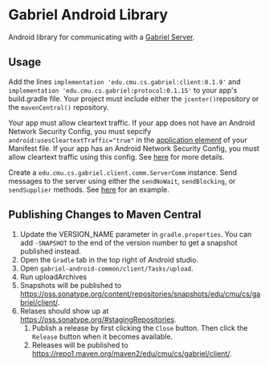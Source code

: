 # Gabriel Android Library

Android library for communicating with a [Gabriel Server](https://github.com/cmusatyalab/gabriel-server-common).

## Usage

Add the lines `implementation 'edu.cmu.cs.gabriel:client:0.1.9'` and `implementation 'edu.cmu.cs.gabriel:protocol:0.1.15'` to your app's build.gradle file.
Your project must include either the `jcenter()`repository  or the `mavenCentral()` repository. 

Your app must allow cleartext traffic. If your app does not have an Android Network Security 
Config, you must sepcify `android:usesCleartextTraffic="true"` in the [application element](https://developer.android.com/guide/topics/manifest/application-element) of your Manifest file. 
If your app has an Android Network Security Config, you must allow cleartext traffic using this
config. See [here](https://developer.android.com/guide/topics/manifest/application-element#usesCleartextTraffic) for more details.

Create a `edu.cmu.cs.gabriel.client.comm.ServerComm` instance.
Send messages to the server using either the `sendNoWait`, `sendBlocking`, or 
`sendSupplier` methods. See [here](https://github.com/cmusatyalab/gabriel-instruction/blob/31bbe9571b37187931e293e29faf536a51140996/android-client/app/src/main/java/edu/cmu/cs/gabrielclient/network/InstructionComm.java#L111) for an example.

## Publishing Changes to Maven Central

1. Update the VERSION_NAME parameter in `gradle.properties`. You can add
   `-SNAPSHOT` to the end of the version number to get a snapshot published
   instead.
2. Open the `Gradle` tab in the top right of Android studio.
3. Open `gabriel-android-common/client/Tasks/upload`.
4. Run uploadArchives
5. Snapshots will be published to
   https://oss.sonatype.org/content/repositories/snapshots/edu/cmu/cs/gabriel/client/.
6. Relases should show up at https://oss.sonatype.org/#stagingRepositories.
   1. Publish a release by first clicking the `Close` button. Then click the
      `Release` button when it becomes available.
   2. Releases will be published to https://repo1.maven.org/maven2/edu/cmu/cs/gabriel/client/.
